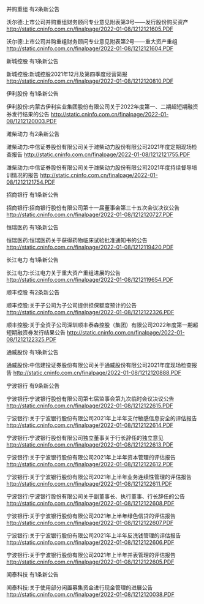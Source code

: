 并购重组 有2条新公告 

沃尔德:上市公司并购重组财务顾问专业意见附表第3号——发行股份购买资产 http://static.cninfo.com.cn/finalpage/2022-01-08/1212121605.PDF 

沃尔德:上市公司并购重组财务顾问专业意见附表第2号——重大资产重组 http://static.cninfo.com.cn/finalpage/2022-01-08/1212121604.PDF 

新城控股 有1条新公告 

新城控股:新城控股2021年12月及第四季度经营简报 http://static.cninfo.com.cn/finalpage/2022-01-08/1212120810.PDF 

伊利股份 有1条新公告 

伊利股份:内蒙古伊利实业集团股份有限公司关于2022年度第一、二期超短期融资券发行结果的公告 http://static.cninfo.com.cn/finalpage/2022-01-08/1212120003.PDF 

潍柴动力 有2条新公告 

潍柴动力:中信证券股份有限公司关于潍柴动力股份有限公司2021年度定期现场检查报告 http://static.cninfo.com.cn/finalpage/2022-01-08/1212121755.PDF 

潍柴动力:中信证券股份有限公司关于潍柴动力股份有限公司2021年度持续督导培训情况的报告 http://static.cninfo.com.cn/finalpage/2022-01-08/1212121754.PDF 

招商银行 有1条新公告 

招商银行:招商银行股份有限公司第十一届董事会第三十五次会议决议公告 http://static.cninfo.com.cn/finalpage/2022-01-08/1212120727.PDF 

恒瑞医药 有1条新公告 

恒瑞医药:恒瑞医药关于获得药物临床试验批准通知书的公告 http://static.cninfo.com.cn/finalpage/2022-01-08/1212119420.PDF 

长江电力 有1条新公告 

长江电力:长江电力关于重大资产重组进展的公告 http://static.cninfo.com.cn/finalpage/2022-01-08/1212119654.PDF 

顺丰控股 有2条新公告 

顺丰控股:关于子公司为子公司提供担保额度预计的公告 http://static.cninfo.com.cn/finalpage/2022-01-08/1212122326.PDF 

顺丰控股:关于全资子公司深圳顺丰泰森控股（集团）有限公司2022年度第一期超短期融资券发行结果公告 http://static.cninfo.com.cn/finalpage/2022-01-08/1212122325.PDF 

通威股份 有1条新公告 

通威股份:中信建投证券股份有限公司关于通威股份有限公司2021年度现场检查报告 http://static.cninfo.com.cn/finalpage/2022-01-08/1212120888.PDF 

宁波银行 有9条新公告 

宁波银行:宁波银行股份有限公司第七届监事会第九次临时会议决议公告 http://static.cninfo.com.cn/finalpage/2022-01-08/1212122615.PDF 

宁波银行:关于宁波银行股份有限公司2021年上半年支付敏感信息安全的评估报告 http://static.cninfo.com.cn/finalpage/2022-01-08/1212122614.PDF 

宁波银行:宁波银行股份有限公司独立董事关于行长辞任的独立意见 http://static.cninfo.com.cn/finalpage/2022-01-08/1212122613.PDF 

宁波银行:关于宁波银行股份有限公司2021年上半年资本管理的评估报告 http://static.cninfo.com.cn/finalpage/2022-01-08/1212122612.PDF 

宁波银行:关于宁波银行股份有限公司2021年上半年业务连续性管理的评估报告 http://static.cninfo.com.cn/finalpage/2022-01-08/1212122611.PDF 

宁波银行:宁波银行股份有限公司关于副董事长、执行董事、行长辞任的公告 http://static.cninfo.com.cn/finalpage/2022-01-08/1212122608.PDF 

宁波银行:关于宁波银行股份有限公司2021年上半年绿色信贷的评估报告 http://static.cninfo.com.cn/finalpage/2022-01-08/1212122607.PDF 

宁波银行:关于宁波银行股份有限公司2021年上半年反洗钱管理的评估报告 http://static.cninfo.com.cn/finalpage/2022-01-08/1212122606.PDF 

宁波银行:关于宁波银行股份有限公司2021年上半年并表管理的评估报告 http://static.cninfo.com.cn/finalpage/2022-01-08/1212122605.PDF 

闻泰科技 有1条新公告 

闻泰科技:关于使用部分闲置募集资金进行现金管理的进展公告 http://static.cninfo.com.cn/finalpage/2022-01-08/1212120038.PDF 

